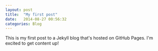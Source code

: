 ```yaml
---
layout: post
title:  "My first post"
date:   2014-08-27 00:56:32
categories: Blog
---
```

This is my first post to a Jekyll blog that's hosted on GitHub Pages. I'm excited to get content up!